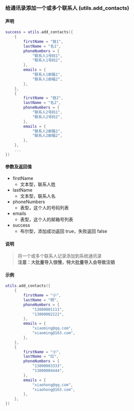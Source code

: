 ### 给通讯录添加一个或多个联系人 \(**utils\.add\_contacts**\)


#### 声明
```lua
success = utils.add_contacts({
	{
		firstName = "姓1",
		lastName = "名1",
		phoneNumbers = {
			"联系人1号码1",
			"联系人1号码2",
		},
		emails = {
		    "联系人1邮箱1",
		    "联系人1邮箱2",
		},
	},
	{
		firstName = "姓2",
		lastName = "名2",
		phoneNumbers = {
			"联系人2号码1",
			"联系人2号码2",
		},
		emails = {
		    "联系人2邮箱1",
		    "联系人2邮箱2",
		},
	},
	...
})
```


#### 参数及返回值
- firstName
    - 文本型，联系人姓
- lastName
    - 文本型，联系人名
- phoneNumbers
    - 表型，这个人的号码列表
- emails
    - 表型，这个人的邮箱号列表
- success
    - 布尔型，添加成功返回 true，失败返回 false


#### 说明
> 将一个或多个联系人记录添加到系统通讯录  
> **注意：大批量导入很慢，特大批量导入会导致注销**  


#### 示例  
```lua
utils.add_contacts({
	{
		firstName = "小",
		lastName = "明",
		phoneNumbers = {
			"13800001111",
			"13800002222",
		},
		emails = {
		    "xiaoming@qq.com",
		    "xiaoming@163.com",
		},
	},
	{
		firstName = "小",
		lastName = "红",
		phoneNumbers = {
			"13800003333",
			"13800004444",
		},
		emails = {
		    "xiaohong@qq.com",
		    "xiaohong@163.com",
		},
	},
})
```

